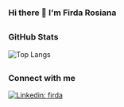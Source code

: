 ### Hi there 👋 I'm Firda Rosiana

<!-- Git Stats-->
## <h3 align="left">GitHub Stats</h3>
  
![Top Langs](https://github-readme-stats.vercel.app/api/top-langs/?username=roziannn&layout=compact&title_color=007bff&text_color=e7e7e7&icon_color=007bff&bg_color=171c28)

<!-- Conecct section -->
## <h3>Connect with me </h3>
[![Linkedin: firda](https://img.shields.io/badge/-Firda%20Rosiana-blue?style=flat-square&logo=Linkedin&logoColor=white&link=https://www.linkedin.com/in/firdarsn/)](https://www.linkedin.com/in/firdarsn)
<!--
**roziannn/roziannn** is a ✨ _special_ ✨ repository because its `README.md` (this file) appears on your GitHub profile.

Here are some ideas to get you started:

- 🔭 I’m currently working on ...
- 🌱 I’m currently learning ...
- 👯 I’m looking to collaborate on ...
- 🤔 I’m looking for help with ...
- 💬 Ask me about ...
- 📫 How to reach me: ...
- 😄 Pronouns: ...
- ⚡ Fun fact: ...
-->

